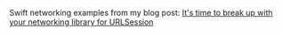 Swift networking examples from my blog post: [It's time to break up with your networking library for URLSession](https://tim.engineering/break-up-third-party-networking-urlsession)
